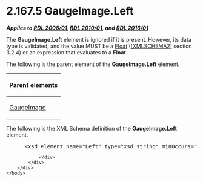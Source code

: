 <html dir="LTR" xmlns:mshelp="http://msdn.microsoft.com/mshelp" xmlns:ddue="http://ddue.schemas.microsoft.com/authoring/2003/5" xmlns:xlink="http://www.w3.org/1999/xlink" xmlns:tool="http://www.microsoft.com/tooltip">
    <head>
        <meta http-equiv="Content-Type" content="text/html; CHARSET=utf-8"></meta>
        <meta name="save" content="history"></meta>
        <title>2.167.5 GaugeImage.Left</title>
        <xml>
            <mshelp:toctitle title="2.167.5 GaugeImage.Left"></mshelp:toctitle>
            <mshelp:rltitle title="[MS-RDL]: GaugeImage.Left"></mshelp:rltitle>
            <mshelp:keyword index="A" term="3873011d-6f4a-42d1-b481-c17058af1dbe"></mshelp:keyword>
            <mshelp:attr name="DCSext.ContentType" value="open specification"></mshelp:attr>
            <mshelp:attr name="AssetID" value="3873011d-6f4a-42d1-b481-c17058af1dbe"></mshelp:attr>
            <mshelp:attr name="TopicType" value="kbRef"></mshelp:attr>
            <mshelp:attr name="DCSext.Title" value="[MS-RDL]: GaugeImage.Left" />
        </xml>
    </head>
    <body>
        <div id="header">
            <h1 class="heading">2.167.5 GaugeImage.Left</h1>
        </div>
        <div id="mainSection">
            <div id="mainBody">
                <div id="allHistory" class="saveHistory"></div>
                <div id="sectionSection0" class="section" name="collapseableSection">
                    

<p><b><i>Applies to </i></b><a href="1e855f94-4617-47e4-b89e-0856c6cb420f.md"><b><i>RDL 2008/01</i></b></a><b><i>,
</i></b><a href="3428e690-a348-4ec7-8a6a-8efb42d2cdee.md"><b><i>RDL 2010/01</i></b></a><b><i>,
and </i></b><a href="52ce3983-2bfc-4e72-9359-42aaf5fe4509.md"><b><i>RDL 2016/01</i></b></a></p>

<p>The <b>GaugeImage.Left</b> element is ignored if it is
present. However, its data type is validated, and the value MUST be a <a href="c7d0946f-992e-4abc-a304-09b53e030692.md">Float</a> (<a href="https://go.microsoft.com/fwlink/?LinkId=90610">[XMLSCHEMA2]</a> section
3.2.4) or an expression that evaluates to a <b>Float</b>.</p>

<p>The following is the parent element of the <b>GaugeImage.Left</b>
element.</p>

<table>
 <thead>
  <tr>
   <th>
   <p>Parent elements</p>
   </th>
  </tr>
 </thead>
 <tr>
  <td>
  <p><a href="2bc95f7a-cda2-4a13-8f42-9e8de180e934.md">GaugeImage</a></p>
  </td>
 </tr>
</table>

<p>The following is the XML Schema definition of the <b>GaugeImage.Left</b>
element.</p>

<dl>
<dd>
<div><pre> &lt;xsd:element name=&quot;Left&quot; type=&quot;xsd:string&quot; minOccurs=&quot;0&quot; /&gt;
</pre></div>
</dd></dl>


                </div>
            </div>
        </div>
    </body>
</html>